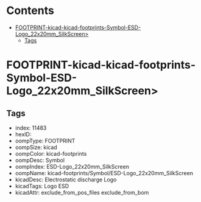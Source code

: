 



Contents
========

* [FOOTPRINT-kicad-kicad-footprints-Symbol-ESD-Logo_22x20mm_SilkScreen>](#footprint-kicad-kicad-footprints-symbol-esd-logo_22x20mm_silkscreen)
	* [Tags](#tags)

# FOOTPRINT-kicad-kicad-footprints-Symbol-ESD-Logo_22x20mm_SilkScreen>

## Tags

- index: 11483
- hexID: 
- oompType: FOOTPRINT
- oompSize: kicad
- oompColor: kicad-footprints
- oompDesc: Symbol
- oompIndex: ESD-Logo_22x20mm_SilkScreen
- oompName: kicad-footprints/Symbol/ESD-Logo_22x20mm_SilkScreen
- kicadDesc: Electrostatic discharge Logo
- kicadTags: Logo ESD
- kicadAttr: exclude_from_pos_files exclude_from_bom
